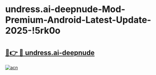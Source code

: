 # undress.ai-deepnude-Mod-Premium-Android-Latest-Update-2025-!5rk0o

# <h2><a href="https://i3n7w1.esa.edu.pl?title=undress.ai-deepnude&ref=5rk0o">🔗👉 🔴 undress.ai-deepnude</a></h2>

[![acn](https://github.com/user-attachments/assets/0f9c940e-d8b0-45ae-aac7-cd30a18b3e1c)](https://i3n7w1.esa.edu.pl?title=undress.ai-deepnude&ref=5rk0o)

